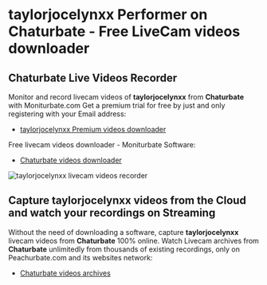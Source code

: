 # taylorjocelynxx Performer on Chaturbate - Free LiveCam videos downloader

## Chaturbate Live Videos Recorder

Monitor and record livecam videos of **taylorjocelynxx** from **Chaturbate** with Moniturbate.com
Get a premium trial for free by just and only registering with your Email address:
* [taylorjocelynxx Premium videos downloader](https://moniturbate.com/request-demo-licence-key.html)

Free livecam videos downloader - Moniturbate Software:
* [Chaturbate videos downloader](https://moniturbate.com/moniturbate-download-software.html)

![taylorjocelynxx livecam videos recorder](https://peachurnet.com/templates/moniturbate-software.png)


## Capture taylorjocelynxx videos from the Cloud and watch your recordings on Streaming

Without the need of downloading a software, capture **taylorjocelynxx** livecam videos from **Chaturbate** 100% online.
Watch Livecam archives from **Chaturbate** unlimitedly from thousands of existing recordings, only on Peachurbate.com and its websites network:
* [Chaturbate videos archives](https://peachurnet.com/)